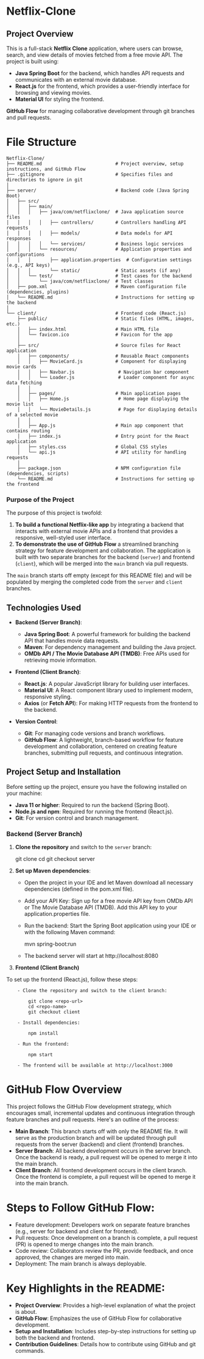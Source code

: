 # Netflix-Clone

## Project Overview

This is a full-stack **Netflix Clone** application, where users can browse, search, and view details of movies fetched from a free movie API. The project is built using:
- **Java Spring Boot** for the backend, which handles API requests and communicates with an external movie database.
- **React.js** for the frontend, which provides a user-friendly interface for browsing and viewing movies.
- **Material UI** for styling the frontend.

**GitHub Flow** 
for managing collaborative development through git branches and pull requests.


# File Structure

    Netflix-Clone/
    ├── README.md                           # Project overview, setup instructions, and GitHub Flow
    ├── .gitignore                          # Specifies files and directories to ignore in git
    │
    ├── server/                             # Backend code (Java Spring Boot)
    │   ├── src/
    │   │   ├── main/
    │   │   │   ├── java/com/netflixclone/  # Java application source files
    │   │   │   │   ├── controllers/        # Controllers handling API requests
    │   │   │   │   ├── models/             # Data models for API responses
    │   │   │   │   └── services/           # Business logic services
    │   │   │   └── resources/              # Application properties and configurations
    │   │   │       ├── application.properties  # Configuration settings (e.g., API keys)
    │   │   │       └── static/             # Static assets (if any)
    │   │   └── test/                       # Test cases for the backend
    │   │       └── java/com/netflixclone/  # Test classes
    │   ├── pom.xml                         # Maven configuration file (dependencies, plugins)
    │   └── README.md                       # Instructions for setting up the backend
    │
    └── client/                             # Frontend code (React.js)
        ├── public/                         # Static files (HTML, images, etc.)
        │   ├── index.html                  # Main HTML file
        │   └── favicon.ico                 # Favicon for the app
        │
        ├── src/                            # Source files for React application
        │   ├── components/                 # Reusable React components
        │   │   ├── MovieCard.js            # Component for displaying movie cards
        │   │   ├── Navbar.js                # Navigation bar component
        │   │   └── Loader.js                # Loader component for async data fetching
        │   │
        │   ├── pages/                      # Main application pages
        │   │   ├── Home.js                  # Home page displaying the movie list
        │   │   └── MovieDetails.js          # Page for displaying details of a selected movie
        │   │
        │   ├── App.js                      # Main app component that contains routing
        │   ├── index.js                    # Entry point for the React application
        │   ├── styles.css                  # Global CSS styles
        │   └── api.js                      # API utility for handling requests
        │
        ├── package.json                    # NPM configuration file (dependencies, scripts)
        └── README.md                       # Instructions for setting up the frontend


### Purpose of the Project

The purpose of this project is twofold:
1. **To build a functional Netflix-like app**
    by integrating a backend that interacts with external movie APIs and a frontend that provides a responsive, well-styled user interface.
2. **To demonstrate the use of GitHub Flow**
    a streamlined branching strategy for feature development and collaboration. The application is built with two separate branches for the backend (`server`) and frontend (`client`), which will be merged into the `main` branch via pull requests.

The `main` branch starts off empty (except for this README file) and will be populated by merging the completed code from the `server` and `client` branches.


## Technologies Used

- **Backend (Server Branch)**: 
  - **Java Spring Boot**:
    A powerful framework for building the backend API that handles movie data requests.
  - **Maven**:
    For dependency management and building the Java project.
  - **OMDb API / The Movie Database API (TMDB)**:
    Free APIs used for retrieving movie information.

- **Frontend (Client Branch)**: 
  - **React.js**:
    A popular JavaScript library for building user interfaces.
  - **Material UI**:
    A React component library used to implement modern, responsive styling.
  - **Axios** (or **Fetch API**):
    For making HTTP requests from the frontend to the backend.

- **Version Control**: 
  - **Git**:
    For managing code versions and branch workflows.
  - **GitHub Flow**:
    A lightweight, branch-based workflow for feature development and collaboration, centered on creating feature branches, submitting pull requests, and continuous integration.


## Project Setup and Installation

Before setting up the project, ensure you have the following installed on your machine:

- **Java 11 or higher**: Required to run the backend (Spring Boot).
- **Node.js and npm**: Required for running the frontend (React.js).
- **Git**: For version control and branch management.

### Backend (Server Branch)


1. **Clone the repository** and switch to the `server` branch:

   git clone <repo-url>
   cd <repo-name>
   git checkout server

2. **Set up Maven dependencies**:

    - Open the project in your IDE and let Maven download all necessary dependencies (defined in the pom.xml file).
    - Add your API Key:
        Sign up for a free movie API key from OMDb API or The Movie Database API (TMDB).
        Add this API key to your application.properties file.
    - Run the backend:
        Start the Spring Boot application using your IDE or with the following Maven command:
    
        mvn spring-boot:run

    - The backend server will start at http://localhost:8080


3. **Frontend (Client Branch)**

To set up the frontend (React.js), follow these steps:

        - Clone the repository and switch to the client branch:

            git clone <repo-url>
            cd <repo-name>
            git checkout client

        - Install dependencies:

            npm install

        - Run the frontend:

            npm start

        - The frontend will be available at http://localhost:3000


# GitHub Flow Overview

This project follows the GitHub Flow development strategy, which encourages small, incremental updates and continuous integration through feature branches and pull requests. Here's an outline of the process:

- **Main Branch**:
    This branch starts off with only the README file. It will serve as the production branch and will be updated through pull requests from the server (backend) and client (frontend) branches.
- **Server Branch**:
    All backend development occurs in the server branch. Once the backend is ready, a pull request will be opened to merge it into the main branch.
- **Client Branch**:
    All frontend development occurs in the client branch. Once the frontend is complete, a pull request will be opened to merge it into the main branch.


# Steps to Follow GitHub Flow:


- Feature development:
    Developers work on separate feature branches (e.g., server for backend and client for frontend).
- Pull requests:
    Once development on a branch is complete, a pull request (PR) is opened to merge changes into the main branch.
- Code review:
    Collaborators review the PR, provide feedback, and once approved, the changes are merged into main.
- Deployment:
    The main branch is always deployable.


# Key Highlights in the README:

- **Project Overview**:
    Provides a high-level explanation of what the project is about.
- **GitHub Flow**:
    Emphasizes the use of GitHub Flow for collaborative development.
- **Setup and Installation**:
    Includes step-by-step instructions for setting up both the backend and frontend.
- **Contribution Guidelines**:
    Details how to contribute using GitHub and git commands.
